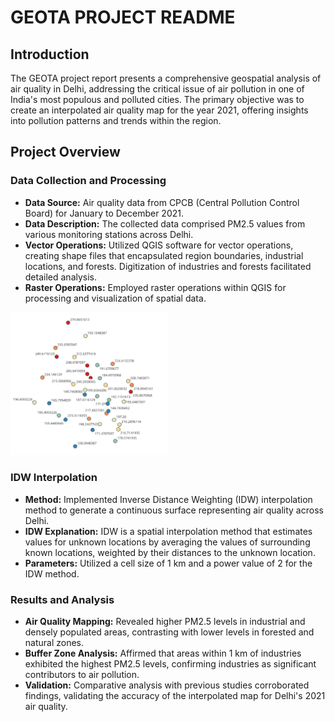 # GEOTA PROJECT README

## Introduction
The GEOTA project report presents a comprehensive geospatial analysis of air quality in Delhi, addressing the critical issue of air pollution in one of India's most populous and polluted cities. The primary objective was to create an interpolated air quality map for the year 2021, offering insights into pollution patterns and trends within the region.

## Project Overview
### Data Collection and Processing
- **Data Source:** Air quality data from CPCB (Central Pollution Control Board) for January to December 2021.
- **Data Description:** The collected data comprised PM2.5 values from various monitoring stations across Delhi.
- **Vector Operations:** Utilized QGIS software for vector operations, creating shape files that encapsulated region boundaries, industrial locations, and forests. Digitization of industries and forests facilitated detailed analysis.
- **Raster Operations:** Employed raster operations within QGIS for processing and visualization of spatial data.

<!-- ![Labeled data](pics/labeled data.jpg) -->
<!-- ![Spatial data](pics/air data.jpg)
![Data plot](pics/scatter plot.png) -->
  <img src="pics/labeled data.jpg" alt="Labeled data" style="width: 50%;">

### IDW Interpolation
- **Method:** Implemented Inverse Distance Weighting (IDW) interpolation method to generate a continuous surface representing air quality across Delhi.
- **IDW Explanation:** IDW is a spatial interpolation method that estimates values for unknown locations by averaging the values of surrounding known locations, weighted by their distances to the unknown location.
- **Parameters:** Utilized a cell size of 1 km and a power value of 2 for the IDW method.

### Results and Analysis
- **Air Quality Mapping:** Revealed higher PM2.5 levels in industrial and densely populated areas, contrasting with lower levels in forested and natural zones.
- **Buffer Zone Analysis:** Affirmed that areas within 1 km of industries exhibited the highest PM2.5 levels, confirming industries as significant contributors to air pollution.
- **Validation:** Comparative analysis with previous studies corroborated findings, validating the accuracy of the interpolated map for Delhi's 2021 air quality.
<!-- 
## Illustrative Images
- ![Air Quality Map](images/air_quality_map.png)
- ![Buffer Zone Analysis](images/buffer_zone_analysis.png) -->